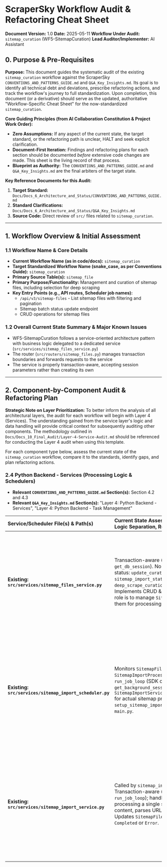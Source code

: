 # ScraperSky Workflow Audit & Refactoring Cheat Sheet

**Document Version:** 1.0
**Date:** 2025-05-11
**Workflow Under Audit:** `sitemap_curation` (WF5-SitemapCuration)
**Lead Auditor/Implementer:** AI Assistant

## 0. Purpose & Pre-Requisites

**Purpose:** This document guides the systematic audit of the existing `sitemap_curation` workflow against the ScraperSky `CONVENTIONS_AND_PATTERNS_GUIDE.md` and `Q&A_Key_Insights.md`. Its goal is to identify all technical debt and deviations, prescribe refactoring actions, and track the workflow's journey to full standardization. Upon completion, this document (or a derivative) should serve as the updated, authoritative "Workflow-Specific Cheat Sheet" for the now-standardized `sitemap_curation`.

**Core Guiding Principles (from AI Collaboration Constitution & Project Work Order):**

- **Zero Assumptions:** If any aspect of the current state, the target standard, or the refactoring path is unclear, HALT and seek explicit clarification.
- **Document-First Iteration:** Findings and refactoring plans for each section should be documented _before_ extensive code changes are made. This sheet is the living record of that process.
- **Blueprint as Authority:** The `CONVENTIONS_AND_PATTERNS_GUIDE.md` and `Q&A_Key_Insights.md` are the final arbiters of the target state.

**Key Reference Documents for this Audit:**

1.  **Target Standard:** `Docs/Docs_6_Architecture_and_Status/CONVENTIONS_AND_PATTERNS_GUIDE.md`
2.  **Standard Clarifications:** `Docs/Docs_6_Architecture_and_Status/Q&A_Key_Insights.md`
3.  **Source Code:** Direct review of `src/` files related to `sitemap_curation`.

---

## 1. Workflow Overview & Initial Assessment

### 1.1 Workflow Name & Core Details

- **Current Workflow Name (as in code/docs):** `sitemap_curation`
- **Target Standardized Workflow Name (snake_case, as per Conventions Guide):** `sitemap_curation`
- **Primary Source Table(s):** `sitemap_file`
- **Primary Purpose/Functionality:** Management and curation of sitemap files, including selection for deep scraping
- **Key Entry Points (e.g., API routes, Scheduler job names):**
  - `/api/v3/sitemap-files` - List sitemap files with filtering and pagination
  - Sitemap batch status update endpoint
  - CRUD operations for sitemap files

### 1.2 Overall Current State Summary & Major Known Issues

- WF5-SitemapCuration follows a service-oriented architecture pattern with business logic delegated to a dedicated service (`src/services/sitemap_files_service.py`)
- The router (`src/routers/sitemap_files.py`) manages transaction boundaries and forwards requests to the service
- The service is properly transaction-aware, accepting session parameters rather than creating its own

---

## 2. Component-by-Component Audit & Refactoring Plan

**Strategic Note on Layer Prioritization:** To better inform the analysis of all architectural layers, the audit for each workflow will begin with Layer 4 (Services). The understanding gained from the service layer's logic and data handling will provide critical context for subsequently auditing other components. The methodology outlined in `Docs/Docs_10_Final_Audit/Layer-4-Service-Audit.md` should be referenced for conducting the Layer 4 audit when using this template.

For each component type below, assess the current state of the `sitemap_curation` workflow, compare it to the standards, identify gaps, and plan refactoring actions.

### 2.4 Python Backend - Services (Processing Logic & Schedulers)

- **Relevant `CONVENTIONS_AND_PATTERNS_GUIDE.md` Section(s):** Section 4.2 and 4.3
- **Relevant `Q&A_Key_Insights.md` Section(s):** "Layer 4: Python Backend - Services", "Layer 4: Python Backend - Task Management"

| Service/Scheduler File(s) & Path(s) | Current State Assessment (Function Naming, Logic Separation, Registration) | Standard Comparison & Gap Analysis (Deviations) | Prescribed Refactoring Actions | Verification Checklist | Status |
| :---------------------------------- | :------------------------------------------------------------------------ | :---------------------------------------------- | :----------------------------- | :--------------------- | :----- |
| **Existing: `src/services/sitemap_files_service.py`** | Transaction-aware (accepts session; router uses `get_db_session`). No tenant filtering. Handles dual-status: `update_curation_status_batch` sets `sitemap_import_status` to `QUEUED` when `deep_scrape_curation_status` is `SELECTED`. Implements CRUD & batch updates. This service's role is to manage `SitemapFile` entities and prepare them for processing by queuing them. | **Minor Gaps:**<br>1. File Naming: `sitemap_files_service.py` vs. standard `sitemap_curation_service.py`. (Blueprint Section 2.1)<br>2. Function Naming: CRUD methods are standard. `update_curation_status_batch` is specific and suitable. No `process_single_...` as actual import is handled by `SitemapImportService`.<br><br>Largely compliant for its role in the workflow. | 1. **Recommended:** Rename to `sitemap_curation_service.py` for consistency. | [x] Service properly accepts session parameters<br>[x] No direct session creation<br>[x] All transaction handling delegated to router<br>[x] Function naming standardized (for its role)<br>[ ] File name standardized (currently `sitemap_files_service.py`)<br>[x] Dual-status pattern properly implemented<br>[x] No tenant filtering | `Mostly Compliant` |
| **Existing: `src/services/sitemap_import_scheduler.py`** | Monitors `SitemapFile.sitemap_import_status == SitemapImportProcessStatusEnum.Queued`. Uses `run_job_loop` (SDK component, expected to use `get_background_session()`). Calls `SitemapImportService.process_single_sitemap_file` for actual sitemap processing. `setup_sitemap_import_scheduler()` is registered in `main.py`. | **Compliant:**<br>1. File Naming: `sitemap_import_scheduler.py` is descriptive and acceptable (alternative: `sitemap_curation_scheduler.py`).<br>2. Session Management: Compliant via `run_job_loop` SDK.<br>3. Queue Processing & Registration: Compliant. | 1. Consider renaming to `sitemap_curation_scheduler.py` for absolute naming consistency if desired (current name is acceptable). | [x] Scheduler existence verified<br>[x] Uses `get_background_session()` (via SDK)<br>[x] Has standard queue processing function (via SDK)<br>[x] Has setup function registered in `main.py`<br>[x] Processes records with correct status (`sitemap_import_status == QUEUED`)<br>[ ] Consider renaming for consistency (currently `sitemap_import_scheduler.py`)<br>[x] Configured through settings | `Compliant` |
| **Existing: `src/services/sitemap_import_service.py`** | Called by `sitemap_import_scheduler.py`. Transaction-aware (accepts session from `run_job_loop`); handles its own commit/rollback for processing a single sitemap. Fetches sitemap content, parses URLs, creates `Page` records. Updates `SitemapFile.sitemap_import_status` to `Completed` or `Error`. | **CRITICAL VIOLATION:**<br>1. **Tenant ID Usage:** Uses `tenant_id` from `SitemapFile` when creating `Page` records. This VIOLATES the `09-TENANT_ISOLATION_REMOVED.md` architectural standard.<br><br>**Compliant Aspects:**<br>1. Function Naming: `process_single_sitemap_file` is appropriate.<br>2. Session Management: Compliant for its role in processing a single item from a scheduled job. | 1. **CRITICAL:** Remove all usage of `tenant_id` from `SitemapFile` when creating/updating `Page` records. Ensure `Page` model and DB schema no longer expect/require `tenant_id`. | [x] Service properly accepts session parameters<br>[x] No direct session creation (session from `run_job_loop`)<br>[x] Transaction handling appropriate for scheduler-called service<br>[x] Function naming standardized (`process_single_sitemap_file`)<br>[x] File name standardized (`sitemap_import_service.py`)<br>[x] Correctly updates `SitemapFile` status post-processing<br>[ ] **CRITICAL: No tenant filtering/usage (Currently VIOLATED)** | `Partially Compliant (Critical Violation)` |

<!-- STOP_FOR_REVIEW -->

